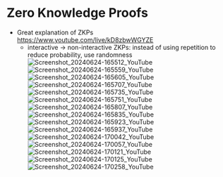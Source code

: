 # Zero Knowledge Proofs

- Great explanation of ZKPs https://www.youtube.com/live/kD8zbwWGYZE
  - interactive -> non-interactive ZKPs: instead of using repetition to reduce probability, use randomness
![Screenshot_20240624-165512_YouTube](https://github.com/huang-pan/modern-data-stack-2023/assets/10567714/e2407ac9-ce83-43a6-b864-ede3af2a6d4c)
![Screenshot_20240624-165559_YouTube](https://github.com/huang-pan/modern-data-stack-2023/assets/10567714/f1b3ffeb-f17a-49b9-a90f-95eb22e6c972)
![Screenshot_20240624-165605_YouTube](https://github.com/huang-pan/modern-data-stack-2023/assets/10567714/587e2e96-3f33-494a-b31b-5314d74a3d7f)
![Screenshot_20240624-165707_YouTube](https://github.com/huang-pan/modern-data-stack-2023/assets/10567714/7aa7ce13-416a-468f-9504-79b500bf93d3)
![Screenshot_20240624-165735_YouTube](https://github.com/huang-pan/modern-data-stack-2023/assets/10567714/b0b6df66-2ded-47c8-af85-e7f11ee0367a)
![Screenshot_20240624-165751_YouTube](https://github.com/huang-pan/modern-data-stack-2023/assets/10567714/51de53c6-8113-428b-ad7d-1eb70e9c5b1d)
![Screenshot_20240624-165807_YouTube](https://github.com/huang-pan/modern-data-stack-2023/assets/10567714/42e259d3-762c-4294-95c4-7c31fd411eec)
![Screenshot_20240624-165835_YouTube](https://github.com/huang-pan/modern-data-stack-2023/assets/10567714/5ca301e0-a7f9-4f15-a6b3-9703ed434f3a)
![Screenshot_20240624-165923_YouTube](https://github.com/huang-pan/modern-data-stack-2023/assets/10567714/66e25383-b251-494c-813a-1f16a685555e)
![Screenshot_20240624-165937_YouTube](https://github.com/huang-pan/modern-data-stack-2023/assets/10567714/148849e9-ad80-4850-b7e0-786167753296)
![Screenshot_20240624-170042_YouTube](https://github.com/huang-pan/modern-data-stack-2023/assets/10567714/ed78540c-e46b-4522-ba4d-a372d0ab6423)
![Screenshot_20240624-170057_YouTube](https://github.com/huang-pan/modern-data-stack-2023/assets/10567714/a48b4658-c493-46bc-864c-527a1a15a5bf)
![Screenshot_20240624-170121_YouTube](https://github.com/huang-pan/modern-data-stack-2023/assets/10567714/ef656dc6-fb87-4af9-9135-4b388949559e)
![Screenshot_20240624-170125_YouTube](https://github.com/huang-pan/modern-data-stack-2023/assets/10567714/5344273b-fee6-44fc-84f0-8d1aa475cb2e)
![Screenshot_20240624-170258_YouTube](https://github.com/huang-pan/modern-data-stack-2023/assets/10567714/5d9692d9-9f53-4b91-bcc3-1f603e38c6ba)

